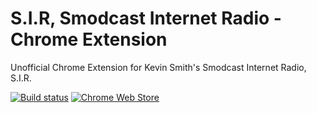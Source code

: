 # S.I.R, Smodcast Internet Radio - Chrome Extension
Unofficial Chrome Extension for Kevin Smith's Smodcast Internet Radio, S.I.R.

[![Build status](https://kevintcoughlin.visualstudio.com/sir-chrome-extension/_apis/build/status/sir-chrome-extension-CI)](https://kevintcoughlin.visualstudio.com/sir-chrome-extension/_build/latest?definitionId=6)
[![Chrome Web Store](https://img.shields.io/chrome-web-store/d/gmmjhhjkjopgmnpidenddlplckefdbjd.svg)](https://chrome.google.com/webstore/developer/edit/gmmjhhjkjopgmnpidenddlplckefdbjd)
